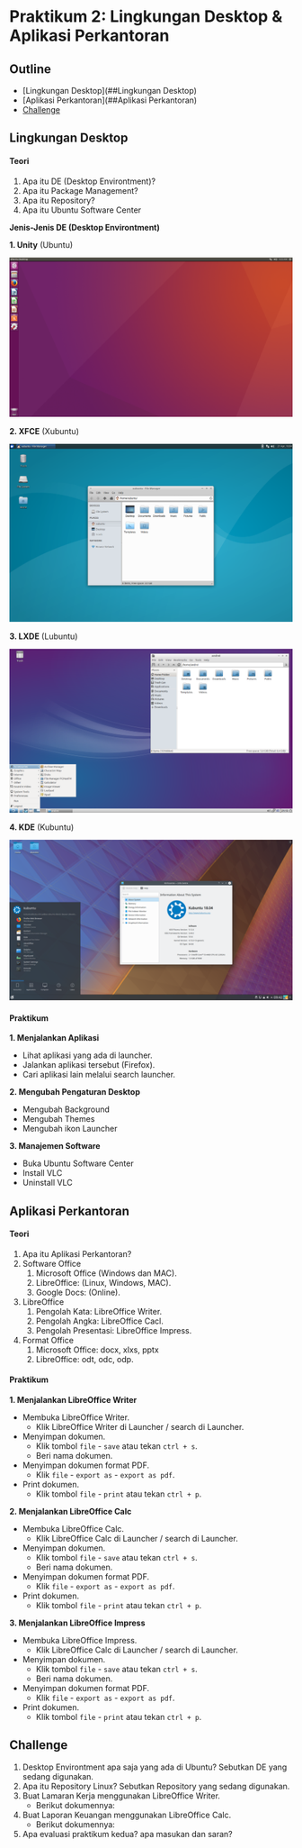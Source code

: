 # Praktikum 2: Lingkungan Desktop & Aplikasi Perkantoran

## Outline

- [Lingkungan Desktop](##Lingkungan Desktop)
- [Aplikasi Perkantoran](##Aplikasi Perkantoran)
- [Challenge](##Challenge)

## Lingkungan Desktop

#### Teori

1. Apa itu DE (Desktop Environtment)?
2. Apa itu Package Management?
3. Apa itu Repository?
4. Apa itu Ubuntu Software Center

**Jenis-Jenis DE (Desktop Environtment)**

**1. Unity** (Ubuntu)

![unity](img/unity.png)

**2. XFCE** (Xubuntu)

![xubuntu](img/xubuntu.png)

**3. LXDE** (Lubuntu)

![lubuntu](img/lubuntu.png)

**4. KDE** (Kubuntu)

![kubuntu](img/kubuntu.png)

#### Praktikum

**1. Menjalankan Aplikasi**

- Lihat aplikasi yang ada di launcher.
- Jalankan aplikasi tersebut (Firefox).
- Cari aplikasi lain melalui search launcher.

**2. Mengubah Pengaturan Desktop**

- Mengubah Background
- Mengubah Themes
- Mengubah ikon Launcher

**3. Manajemen Software**

- Buka Ubuntu Software Center
- Install VLC
- Uninstall VLC

## Aplikasi Perkantoran

#### Teori

1. Apa itu Aplikasi Perkantoran?
2. Software Office
   1. Microsoft Office (Windows dan MAC).
   2. LibreOffice: (Linux, Windows, MAC).
   3. Google Docs: (Online).
3. LibreOffice
   1. Pengolah Kata: LibreOffice Writer.
   2. Pengolah Angka: LibreOffice Cacl.
   3. Pengolah Presentasi: LibreOffice Impress.
4. Format Office
   1. Microsoft Office: docx, xlxs, pptx
   2. LibreOffice: odt, odc, odp.

#### Praktikum

**1. Menjalankan LibreOffice Writer**

- Membuka LibreOffice Writer.
  - Klik LibreOffice Writer di Launcher / search di Launcher.
- Menyimpan dokumen.
  - Klik tombol `file` - `save` atau tekan `ctrl + s`.
  - Beri nama dokumen.
- Menyimpan dokumen format PDF.
  - Klik `file` - `export as` - `export as pdf`.
- Print dokumen.
  - Klik tombol `file` - `print` atau tekan `ctrl + p`.

**2. Menjalankan LibreOffice Calc**

- Membuka LibreOffice Calc.
  - Klik LibreOffice Calc di Launcher / search di Launcher.
- Menyimpan dokumen.
  - Klik tombol `file` - `save` atau tekan `ctrl + s`.
  - Beri nama dokumen.
- Menyimpan dokumen format PDF.
  - Klik `file` - `export as` - `export as pdf`.
- Print dokumen.
  - Klik tombol `file` - `print` atau tekan `ctrl + p`.

**3. Menjalankan LibreOffice Impress**

- Membuka LibreOffice Impress.
  - Klik LibreOffice Calc di Launcher / search di Launcher.
- Menyimpan dokumen.
  - Klik tombol `file` - `save` atau tekan `ctrl + s`.
  - Beri nama dokumen.
- Menyimpan dokumen format PDF.
  - Klik `file` - `export as` - `export as pdf`.
- Print dokumen.
  - Klik tombol `file` - `print` atau tekan `ctrl + p`.

## Challenge

1. Desktop Environtment apa saja yang ada di Ubuntu? Sebutkan DE yang sedang digunakan.
2. Apa itu Repository Linux? Sebutkan Repository yang sedang digunakan.
3. Buat Lamaran Kerja menggunakan LibreOffice Writer.
   - Berikut dokumennya: 
4. Buat Laporan Keuangan menggunakan LibreOffice Calc.
   - Berikut dokumennya:
5. Apa evaluasi praktikum kedua? apa masukan dan saran?